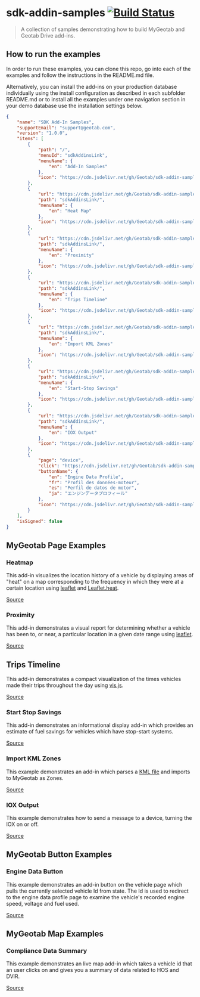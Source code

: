 # sdk-addin-samples [![Build Status](https://travis-ci.org/Geotab/sdk-addin-samples.svg?branch=master)](https://travis-ci.org/Geotab/sdk-addin-samples)

> A collection of samples demonstrating how to build MyGeotab and Geotab Drive add-ins.

## How to run the examples

In order to run these examples, you can clone this repo, go into each of the examples and follow the instructions in the README.md file.

Alternatively, you can install the add-ins on your production database individually using the install configuration as described in each subfolder README.md or to install all the examples under one navigation section in your demo database use the installation settings below.

```json
{
    "name": "SDK Add-In Samples",
    "supportEmail": "support@geotab.com",
    "version": "1.0.0",
    "items": [
        {
            "path": "/",
            "menuId": "sdkAddinsLink",
            "menuName": {
                "en": "Add-In Samples"
            },
            "icon": "https://cdn.jsdelivr.net/gh/Geotab/sdk-addin-samples@master/icon.svg"
        },
        {
            "url": "https://cdn.jsdelivr.net/gh/Geotab/sdk-addin-samples@master/addin-heatmap/dist/heatmap.html",
            "path": "sdkAddinsLink/",
            "menuName": {
                "en": "Heat Map"
            },
            "icon": "https://cdn.jsdelivr.net/gh/Geotab/sdk-addin-samples@master/addin-heatmap/dist/images/icon.svg"
        },
        {
            "url": "https://cdn.jsdelivr.net/gh/Geotab/sdk-addin-samples@master/addin-proximity/dist/proximity.html",
            "path": "sdkAddinsLink/",
            "menuName": {
                "en": "Proximity"
            },
            "icon": "https://cdn.jsdelivr.net/gh/Geotab/sdk-addin-samples@master/addin-proximity/dist/images/icon.svg"
        },
        {
            "url": "https://cdn.jsdelivr.net/gh/Geotab/sdk-addin-samples@master/addin-trips-timeline/dist/tripsTimeline.html",
            "path": "sdkAddinsLink/",
            "menuName": {
                "en": "Trips Timeline"
            },
            "icon": "https://cdn.jsdelivr.net/gh/Geotab/sdk-addin-samples@master/addin-trips-timeline/dist/images/icon.svg"
        },
        {
            "url": "https://cdn.jsdelivr.net/gh/Geotab/sdk-addin-samples@master/addin-import-kml-zones/dist/importKmlZones.html",
            "path": "sdkAddinsLink/",
            "menuName": {
                "en": "Import KML Zones"
            },
            "icon": "https://cdn.jsdelivr.net/gh/Geotab/sdk-addin-samples@master/addin-import-kml-zones/dist/images/icon.svg"
        },
        {
            "url": "https://cdn.jsdelivr.net/gh/Geotab/sdk-addin-samples@master/addin-start-stop/dist/startStop.html",
            "path": "sdkAddinsLink/",
            "menuName": {
                "en": "Start-Stop Savings"
            },
            "icon": "https://cdn.jsdelivr.net/gh/Geotab/sdk-addin-samples@master/addin-start-stop/dist/images/icon.svg"
        },
        {
            "url": "https://cdn.jsdelivr.net/gh/Geotab/sdk-addin-samples@master/addin-iox-output/dist/ioxOutput.html",
            "path": "sdkAddinsLink/",
            "menuName": {
                "en": "IOX Output"
            },
            "icon": "https://cdn.jsdelivr.net/gh/Geotab/sdk-addin-samples@master/addin-iox-output/dist/images/icon.svg"
        },
        {
            "page": "device",
            "click": "https://cdn.jsdelivr.net/gh/Geotab/sdk-addin-samples@master/addin-engine-data-button/dist/scripts/engineDataButton.js",
            "buttonName": {
                "en": "Engine Data Profile",
                "fr": "Profil des données-moteur",
                "es": "Perfil de datos de motor",
                "ja": "エンジンデータプロフィール"
            },
            "icon": "https://cdn.jsdelivr.net/gh/Geotab/sdk-addin-samples@master/addin-engine-data-button/dist/images/icon.svg"
        }
    ],
    "isSigned": false
}

```

## MyGeotab Page Examples

### Heatmap

This add-in visualizes the location history of a vehicle by displaying areas of "heat" on a map corresponding to the frequency in which they were at a certain location using [leaflet](http://leafletjs.com/) and [Leaflet.heat](https://github.com/Leaflet/Leaflet.heat).

[Source](https://github.com/Geotab/sdk-addin-samples/tree/master/addin-heatmap)

### Proximity

This add-in demonstrates a visual report for determining whether a vehicle has been to, or near, a particular location in a given date range using [leaflet](http://leafletjs.com/).

[Source](https://github.com/Geotab/sdk-addin-samples/tree/master/addin-proximity)

## Trips Timeline

This add-in demonstrates a compact visualization of the times vehicles made their trips throughout the day using [vis.js](http://visjs.org/).

[Source](https://github.com/Geotab/sdk-addin-samples/tree/master/addin-trips-timeline)

### Start Stop Savings

This add-in demonstrates an informational display add-in which provides an estimate of fuel savings for vehicles which have stop-start systems.

[Source](https://github.com/Geotab/sdk-addin-samples/tree/master/addin-start-stop)

### Import KML Zones

This example demonstrates an add-in which parses a [KML file](https://developers.google.com/kml/documentation/) and imports to MyGeotab as Zones.

[Source](https://github.com/Geotab/sdk-addin-samples/tree/master/addin-import-kml-zones)

### IOX Output

This example demonstrates how to send a message to a device, turning the IOX on or off.

[Source](https://github.com/Geotab/sdk-addin-samples/tree/master/addin-iox-output)

## MyGeotab Button Examples

### Engine Data Button

This example demonstrates an add-in button on the vehicle page which pulls the currently selected vehicle Id from state. The Id is used to redirect to the engine data profile page to examine the vehicle's recorded engine speed, voltage and fuel used.

[Source](https://github.com/Geotab/sdk-addin-samples/tree/master/addin-engine-data-button)

## MyGeotab Map Examples

### Compliance Data Summary

This example demonstrates an live map add-in which takes a vehicle id that an user clicks on and gives you a summary of data related to HOS and DVIR.

[Source](https://github.com/Geotab/sdk-addin-samples/tree/master/hos-data-on-live-map)